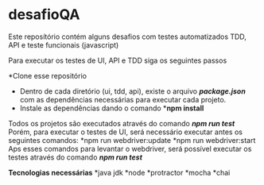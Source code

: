 # desafioQA
Este reposítório contém alguns desafios com testes automatizados TDD, API e teste funcionais (javascript)

Para executar os testes de UI, API e TDD siga os seguintes passos

*Clone esse repositório
* Dentro de cada diretório (ui, tdd, api), existe o arquivo ***package.json*** com as dependências necessárias para executar cada projeto.
* Instale as dependências dando o comando ***npm install**

Todos os projetos são executados através do comando ***npm run test***
Porém, para executar o testes de UI, será necessário executar antes os seguintes comandos:
  *npm run webdriver:update
  *npm run webdriver:start
 Aps esses comandos para levantar o webdriver, será possível executar os testes através do comando ***npm run test***


**Tecnologias necessárias** 
*java jdk
*node
*protractor
*mocha
*chai
